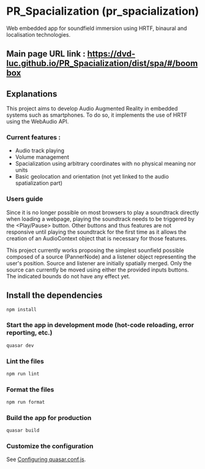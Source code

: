 # PR_Spacialization (pr_spacialization)

Web embedded app for soundfield immersion using HRTF, binaural and localisation technologies.
## Main page URL link : https://dvd-luc.github.io/PR_Spacialization/dist/spa/#/boombox
## Explanations
This project aims to develop Audio Augmented Reality in embedded systems such as smartphones. To do so, it implements the use of HRTF using the WebAudio API. 
### Current features :
- Audio track playing
- Volume management
- Spacialization using arbitrary coordinates with no physical meaning nor units
- Basic geolocation and orientation (not yet linked to the audio spatialization part)

### Users guide
Since it is no longer possible on most browsers to play a soundtrack directly when loading a webpage, playing the soundtrack needs to be triggered by the <Play/Pause> button.
Other buttons and thus features are not responsive until playing the soundtrack for the first time as it allows the creation of an AudioContext object that is necessary for those features.

This project currently works proposing the simplest sounfield possible composed of a source (PannerNode) and a listener object representing the user's position. Source and listener are initially spatially merged. Only the source can currently be moved using either the provided inputs buttons. The indicated bounds do not have any effect yet.

## Install the dependencies

```bash
npm install
```

### Start the app in development mode (hot-code reloading, error reporting, etc.)

```bash
quasar dev
```

### Lint the files

```bash
npm run lint
```

### Format the files

```bash
npm run format
```

### Build the app for production

```bash
quasar build
```

### Customize the configuration

See [Configuring quasar.conf.js](https://quasar.dev/quasar-cli/quasar-conf-js).
